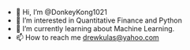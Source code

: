 - 👋 Hi, I’m @DonkeyKong1021
- 👀 I’m interested in Quantitative Finance and Python
- 🌱 I’m currently learning about Machine Learning.
- 📫 How to reach me drewkulas@yahoo.com

<!---
DonkeyKong1021/DonkeyKong1021 is a ✨ special ✨ repository because its `README.md` (this file) appears on your GitHub profile.
You can click the Preview link to take a look at your changes.
--->
